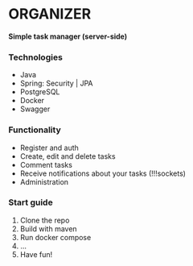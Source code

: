 # ORGANIZER
**Simple task manager (server-side)**

### Technologies
- Java
- Spring: Security | JPA 
- PostgreSQL
- Docker
- Swagger

### Functionality
- Register and auth
- Create, edit and delete tasks
- Comment tasks
- Receive notifications about your tasks (!!!sockets)
- Administration

### Start guide
1. Clone the repo
2. Build with maven
3. Run docker compose
4. ...
5. Have fun!
